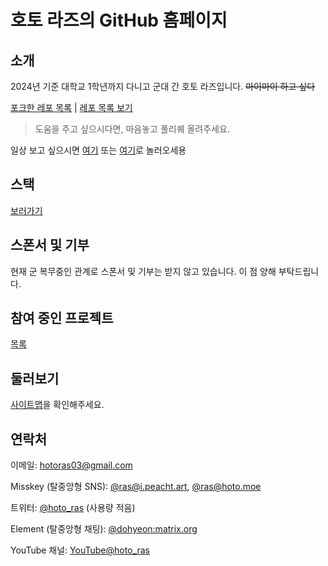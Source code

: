 # 호토 라즈의 GitHub 홈페이지
## 소개
2024년 기준 대학교 1학년까지 다니고 군대 간 호토 라즈입니다. ~~마이마이 하고 싶다~~

[포크한 레포 목록](./forklookup/) | [레포 목록 보기](https://github.com/HotoRas?tab=repositories)

> 도움을 주고 싶으시다면, 마음놓고 풀리퀘 올려주세요.

일상 보고 싶으시면 [여기](https://stella.place/@dohyeon) 또는 [여기](https://hoto.moe/@ras)로 놀러오세용

## 스택
[보러가기](./stacks/)

<!--
## 스폰서
깃헙 스폰서 프로필 만들었어요! 원하시면 [여기](https://github.com/sponsors/HotoRas)에서 확인해보세요.

> 최소는 $1입니다. 해외 결제가 가능한 카드가 있어야 합니다.

## 기부
[Toss](https://toss.me/hotoras)
-->
## 스폰서 및 기부
현재 군 복무중인 관계로 스폰서 및 기부는 받지 않고 있습니다. 이 점 양해 부탁드립니다.

## 참여 중인 프로젝트
[목록](./projects/)

## 둘러보기
[사이트맵](./sitemap/)을 확인해주세요.

## 연락처
이메일: <hotoras03@gmail.com>

Misskey (탈중앙형 SNS): [@ras@i.peacht.art](https://i.peacht.art/@ras),
[@ras@hoto.moe](https://hoto.moe/@ras)

트위터: [@hoto_ras](https://twitter.com/hoto_ras) (사용량 적음)

Element (탈중앙형 채팅): [@dohyeon:matrix.org](https://matrix.to/#/@dohyeon:matrix.org)

YouTube 채널: [YouTube@hoto_ras](https://youtube.com/@hoto_ras)
